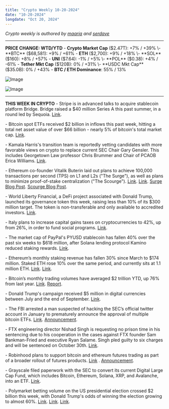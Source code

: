 ```yaml
---
title: "Crypto Weekly 10-20-2024"
date: "10-20-2024"
longdate: "Oct 20, 2024"
---
```


*Crypto weekly is authored by [maaria](https://x.com/maariabajwa) and [serdave](https://x.com/serdave_eth)*

---

**PRICE CHANGE: WTD/YTD**
\- **Crypto Market Cap** ($2.47T): +7% / +39%
\- **BTC** ($68,581): +9% / +61%
\- **ETH** ($2,700): +9% / +18%
\- **SOL** ($160): +8% / +57%
\- **UNI** ($7.64): -1% / +5%
\- **POL** ($0.38): +4% / -61%
\- **Tether Mkt Cap** ($120B): 0% / +31%
\- **USDC Mkt Cap** ($35.0B): 0% / +43%
\- **BTC / ETH Dominance**: 55% / 13%

![Image](/images/10-20-2024-1.png)

![Image](/images/10-20-2024-2.png)

---

**THIS WEEK IN CRYPTO**
\- Stripe is in advanced talks to acquire stablecoin platform Bridge. Bridge raised a $40 million Series A this past summer, in a round led by Sequoia. [Link](https://www.bloomberg.com/news/articles/2024-10-16/stripe-in-talks-to-acquire-stablecoin-focused-fintech-platform-bridge-usdc). 

\- Bitcoin spot ETFs received $2 billion in inflows this past week, hitting a total net asset value of over $66 billion - nearly 5% of bitcoin's total market cap. [Link](https://www.theblock.co/post/322110/us-spot-bitcoin-etfs-reach-highest-recorded-total-asset-value-after-six-day-inflow-streak). 

\- Kamala Harris's transition team is reportedly vetting candidates with more favorable views on crypto to replace current SEC Chair Gary Gensler. This includes Georgetown Law professor Chris Brummer and Chair of PCAOB Erica Williams. [Link](https://unchainedcrypto.com/kamala-harriss-team-is-considering-these-candidates-to-replace-sec-chair-gary-gensler/). 

\- Ethereum co-founder Vitalik Buterin laid out plans to achieve 100,000 transactions per second (TPS) on L1 and L2s ("The Surge"), as well as plans to minimize proof-of-stake centralization ("The Scourge").  [Link](https://unchainedcrypto.com/ethereums-key-goal-for-the-surge-is-100000-tps-vitalik-buterin/). [Link](https://www.theblock.co/post/322140/vitalik-buterin-calls-staking-centralization-one-of-the-biggest-risks-to-ethereum-in-scourge-outline). [Surge Blog Post](https://vitalik.eth.limo/general/2024/10/17/futures2.html). [Scourge Blog Post](https://vitalik.eth.limo/general/2024/10/20/futures3.html). 

\- World Liberty Financial, a DeFi project associated with Donald Trump, launched its governance token this week, raising less than 10% of its $300 million target. The token is non-transferable and only available to accredited investors. [Link](https://decrypt.co/286650/lackluster-trump-token-sale). 

\- Italy plans to increase capital gains taxes on cryptocurrencies to 42%, up from 26%, in order to fund social programs. [Link](https://www.theblock.co/post/321407/italy-capital-gains-tax-bitcoin).

\- The market cap of PayPal's PYUSD stablecoin has fallen 40% over the past six weeks to $618 million, after Solana lending protocol Kamino reduced staking rewards. [Link](https://www.theblock.co/post/321584/paypals-pyusd-stablecoin-market-cap-is-down-40-from-its-high-above-1-billion-in-august). 

\- Ethereum’s monthly staking revenue has fallen 30% since March to $174 million. Staked ETH rose 10% over the same period, and currently sits at 1.1 million ETH. [Link](https://www.theblock.co/post/321613/ethereum-staker-revenue-drops-30-since-march-peak-as-onchain-activity-slows). [Link](https://www.theblock.co/data/on-chain-metrics/ethereum/cumulative-eth-deposited-to-beacon-chain-and-validators). 

\- Bitcoin’s monthly trading volumes have averaged $2 trillion YTD, up 76% from last year. [Link](https://unchainedcrypto.com/bitcoin-monthly-trading-volumes-averaged-2-trillion-year-to-date/). [Report](https://coinbase.bynder.com/m/1c89e383fea72368/original/Q4-2024-Guide-to-Crypto-Markets.pdf). 

\- Donald Trump's campaign received $5 million in digital currencies between July and the end of September. [Link](https://www.wsj.com/livecoverage/stock-market-today-dow-sp500-nasdaq-live-10-16-2024/card/trump-campaign-brings-in-7-5-million-in-crypto-in-third-quarter-jb9ZsEDmTUtNUanXTWQV). 

\- The FBI arrested a man suspected of hacking the SEC’s official twitter account in January to prematurely announce the approval of multiple bitcoin ETFs. [Link](https://decrypt.co/286910/fbi-arrest-sec-twitter-hack-bitcoin-etfs). [Announcement](https://www.justice.gov/usao-dc/pr/fbi-arrests-alabama-man-january-2024-sec-x-hack-spiked-value-bitcoin). 

\- FTX engineering director Nishad Singh is requesting no prison time in his sentencing due to his cooperation in the cases against FTX founder Sam Bankman-Fried and executive Ryan Salame. Singh pled guilty to six charges and will be sentenced on October 30th. [Link](https://www.coindesk.com/policy/2024/10/17/nishad-singhs-lawyers-ask-judge-to-spare-him-prison-say-he-is-an-uncommonly-selfless-individual/). 

\- Robinhood plans to support bitcoin and ethereum futures trading as part of a broader rollout of futures products. [Link](https://www.theblock.co/post/321672/robinhood-bitcoin-ether-futures) . [Announcement](https://newsroom.aboutrobinhood.com/the-legend-awakens/).

\- Grayscale filed paperwork with the SEC to convert its current Digital Large Cap Fund, which includes Bitcoin, Ethereum, Solana, XRP, and Avalanche, into an ETF. [Link](https://www.wsj.com/livecoverage/stock-market-today-dow-sp500-nasdaq-live-10-15-2024/card/grayscale-files-to-turn-multi-token-fund-into-etf-XmCFtKm15CTqApCpd3dx). 

\- Polymarket betting volume on the US presidential election crossed $2 billion this week, with Donald Trump's odds of winning the election growing to almost 60%. [Link](https://www.theblock.co/post/321725/polymarket-betting-volume-for-us-presidential-election-winner-crosses-2-billion). [Link](https://www.theblock.co/post/321336/trump-leads-16-over-harris-polymarket). [Link](https://www.wsj.com/finance/betting-election-pro-trump-ad74aa71). 